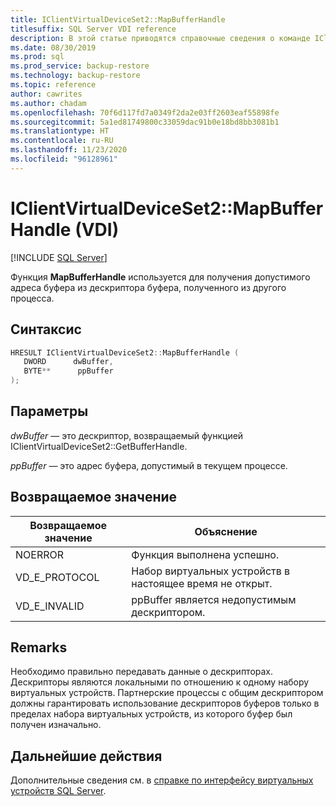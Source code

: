 ```yaml
---
title: IClientVirtualDeviceSet2::MapBufferHandle
titlesuffix: SQL Server VDI reference
description: В этой статье приводятся справочные сведения о команде IClientVirtualDeviceSet2::MapBufferHandle.
ms.date: 08/30/2019
ms.prod: sql
ms.prod_service: backup-restore
ms.technology: backup-restore
ms.topic: reference
author: cawrites
ms.author: chadam
ms.openlocfilehash: 70f6d117fd7a0349f2da2e03ff2603eaf55898fe
ms.sourcegitcommit: 5a1ed81749800c33059dac91b0e18bd8bb3081b1
ms.translationtype: HT
ms.contentlocale: ru-RU
ms.lasthandoff: 11/23/2020
ms.locfileid: "96128961"
---
```

# <a name="iclientvirtualdeviceset2mapbufferhandle-vdi"></a>IClientVirtualDeviceSet2::MapBufferHandle (VDI)

[!INCLUDE [SQL Server](../../../includes/applies-to-version/sqlserver.md)]

Функция **MapBufferHandle** используется для получения допустимого адреса буфера из дескриптора буфера, полученного из другого процесса.

## <a name="syntax"></a>Синтаксис

```c
HRESULT IClientVirtualDeviceSet2::MapBufferHandle (
   DWORD      dwBuffer,
   BYTE**      ppBuffer
);
```

## <a name="parameters"></a>Параметры

*dwBuffer* — это дескриптор, возвращаемый функцией IClientVirtualDeviceSet2::GetBufferHandle.

*ppBuffer* — это адрес буфера, допустимый в текущем процессе.

## <a name="return-value"></a>Возвращаемое значение

|Возвращаемое значение | Объяснение |
|---|---|
| NOERROR | Функция выполнена успешно. |
| VD_E_PROTOCOL | Набор виртуальных устройств в настоящее время не открыт. |
| VD_E_INVALID | ppBuffer является недопустимым дескриптором. |

## <a name="remarks"></a>Remarks

Необходимо правильно передавать данные о дескрипторах. Дескрипторы являются локальными по отношению к одному набору виртуальных устройств. Партнерские процессы с общим дескриптором должны гарантировать использование дескрипторов буферов только в пределах набора виртуальных устройств, из которого буфер был получен изначально.

## <a name="next-steps"></a>Дальнейшие действия

Дополнительные сведения см. в [справке по интерфейсу виртуальных устройств SQL Server](reference-virtual-device-interface.md).